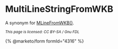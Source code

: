 # MultiLineStringFromWKB

A synonym for [MLineFromWKB()](mlinefromwkb.md).

<sub>_This page is licensed: CC BY-SA / Gnu FDL_</sub>

{% @marketo/form formId="4316" %}
